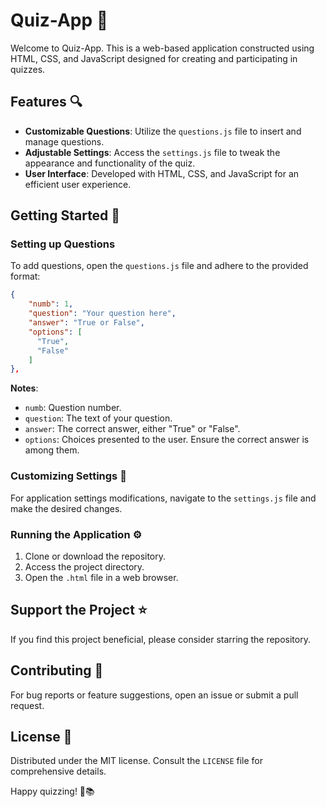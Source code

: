 
# Quiz-App 📝

Welcome to Quiz-App. This is a web-based application constructed using HTML, CSS, and JavaScript designed for creating and participating in quizzes.

## Features 🔍

- **Customizable Questions**: Utilize the `questions.js` file to insert and manage questions.
- **Adjustable Settings**: Access the `settings.js` file to tweak the appearance and functionality of the quiz.
- **User Interface**: Developed with HTML, CSS, and JavaScript for an efficient user experience.

## Getting Started 🚀

### Setting up Questions

To add questions, open the `questions.js` file and adhere to the provided format:

```json
{
    "numb": 1,
    "question": "Your question here",
    "answer": "True or False",
    "options": [
      "True",
      "False"
    ]
},

```

**Notes**:
- `numb`: Question number.
- `question`: The text of your question.
- `answer`: The correct answer, either "True" or "False".
- `options`: Choices presented to the user. Ensure the correct answer is among them.

### Customizing Settings 🔧

For application settings modifications, navigate to the `settings.js` file and make the desired changes.

### Running the Application ⚙️

1. Clone or download the repository.
2. Access the project directory.
3. Open the `.html` file in a web browser.

## Support the Project ⭐

If you find this project beneficial, please consider starring the repository.

## Contributing 🤝

For bug reports or feature suggestions, open an issue or submit a pull request.

## License 📄

Distributed under the MIT license. Consult the `LICENSE` file for comprehensive details.

Happy quizzing! 🚀📚
